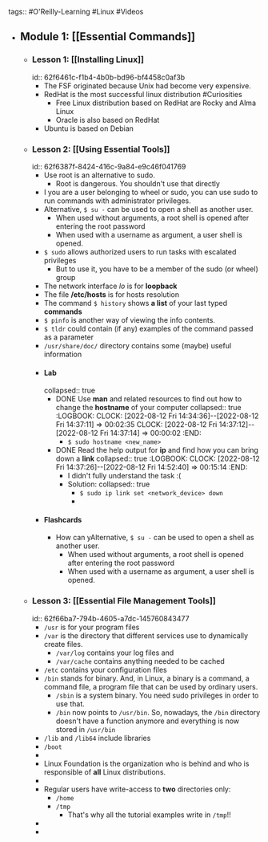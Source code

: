 tags:: #O'Reilly-Learning #Linux #Videos

- ## Module 1: [[Essential Commands]]
	- ### Lesson 1: [[Installing Linux]]
	  id:: 62f6461c-f1b4-4b0b-bd96-bf4458c0af3b
		- The FSF originated because Unix had become very expensive.
		- RedHat is the most successful linux distribution #Curiosities
			- Free Linux distribution based on RedHat are Rocky and Alma Linux
			- Oracle is also based on RedHat
		- Ubuntu is based on Debian
	- ### Lesson 2: [[Using Essential Tools]]
	  id:: 62f6387f-8424-416c-9a84-e9c46f041769
		- Use root is an alternative to sudo.
			- Root is dangerous. You shouldn't use that directly
		- I you are a user belonging to wheel or sudo, you can use sudo to run commands with administrator privileges.
		- Alternative, `$ su -` can be used to open a shell as another user.
			- When used without arguments, a  root shell is opened after entering the root password
			- When used with a username as argument, a user shell is opened.
		- `$ sudo` allows authorized users to run tasks with escalated privileges
			- But to use it, you have to be a member of the sudo (or wheel) group
		- The network interface *lo* is for **loopback**
		- The file **/etc/hosts** is for hosts resolution
		- The command `$ history` shows **a list** of your last typed **commands**
		- `$ pinfo` is another way of viewing the info contents.
		- `$ tldr` could contain (if any) examples of the command passed as a parameter
		- `/usr/share/doc/` directory contains some (maybe) useful information
		- #### Lab
		  collapsed:: true
			- DONE Use **man** and related resources to find out how to change the **hostname** of your computer
			  collapsed:: true
			  :LOGBOOK:
			  CLOCK: [2022-08-12 Fri 14:34:36]--[2022-08-12 Fri 14:37:11] =>  00:02:35
			  CLOCK: [2022-08-12 Fri 14:37:12]--[2022-08-12 Fri 14:37:14] =>  00:00:02
			  :END:
				- `$ sudo hostname <new_name>`
			- DONE Read the help output for **ip** and find how you can bring down a **link**
			  collapsed:: true
			  :LOGBOOK:
			  CLOCK: [2022-08-12 Fri 14:37:26]--[2022-08-12 Fri 14:52:40] =>  00:15:14
			  :END:
				- I didn't fully understand the task :(
				- Solution:
				  collapsed:: true
					- `$ sudo ip link set <network_device> down`
					-
		- #### Flashcards
			- How can yAlternative, `$ su -` can be used to open a shell as another user.
				- When used without arguments, a  root shell is opened after entering the root password
				- When used with a username as argument, a user shell is opened.
	- ### Lesson 3: [[Essential File Management Tools]]
	  id:: 62f66ba7-794b-4605-a7dc-145760843477
		- `/usr` is for your program files
		- `/var` is the directory that different services use to dynamically create files.
			- `/var/log` contains your log files and
			- `/var/cache` contains anything needed to be cached
		- `/etc` contains your configuration files
		- `/bin` stands for binary. And, in Linux, a binary is a command, a command file, a program file that can be used by ordinary users.
			- `/sbin` is a system binary. You need sudo privileges in order to use that.
			- `/bin` now points to `/usr/bin`. So, nowadays, the `/bin` directory doesn't have a function anymore and everything is now stored in `/usr/bin`
		- `/lib` and `/lib64` include libraries
		- `/boot`
		-
		- Linux Foundation is the organization who is behind and who is responsible of **all** Linux distributions.
		-
		- Regular users have write-access to **two** directories only:
			- `/home`
			- `/tmp`
				- That's why all the tutorial examples write in `/tmp`!!
		-
		-